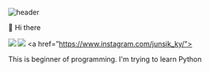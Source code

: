 ![header](https://capsule-render.vercel.app/api?type=waving&color=gradient&height=200&section=header&text=&fontSize=90)

👋 Hi there

<img src="https://img.shields.io/badge/Python-3776AB?style=flat&logo=python&logoColor=white"> <a href=”https://www.instagram.com/junsik_ky/"><img align="left" src="https://img.shields.io/badge/-E4405F?style=flat&logo=instagram&logoColor=white">

This is beginner of programming.
I'm trying to learn Python



